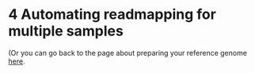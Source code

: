 # 4 Automating readmapping for multiple samples

(Or you can go back to the page about preparing your reference genome [here](https://github.com/evansbenj/BIO722.md/blob/main/3_read_mapping.md).



